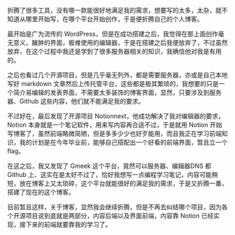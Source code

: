 折腾了很多工具，没有哪一款能很好地满足我的需求，想要写的太多，太杂，就不知道从哪里开始写，在哪个平台开始创作，于是便折腾自己的个人博客。

最开始是广为流传的 WordPress，但是在成功搭建之后，我觉得在那上面创作毫无意义，臃肿的界面，极难使用的编辑器，于是在搭建之后我便放弃了，不过虽然放弃，在这个过程中我还是学到了很多服务器相关的知识，我确信他对我是有用的。

之后也看过几个开源项目，但是几乎毫无列外，都是需要服务器，亦或是自己本地写好 markdown 文章然后上传托管平台，这些都是极其繁琐的，我想要的只是一个简介易编辑的发表界面，不需要太多装饰的博客界面，显然，只要涉及到服务器、Github 这些内容，他们就不能满足我的要求。

不过好在，最后发现了开源项目 Notionnext，他成功解决了我对编辑器的要求，Notion 本身就是一个笔记软件，用来写内容再合适不过，于是就用 Notion 开始写博客了，虽然前端略微简陋，但是多多少少也好歹能用，而且我正在学习前端知识，我的计划是在今年毕业前，能够自己搭配出一个好看的前端界面，暂且立一个 flag。

在这之后，我又发现了 Gmeek 这个平台，竟然可以服务器、编辑器DNS 都 Github 上、这实在是太好不过了，恰好我想写一点编程学习笔记，内容可能稍短，放在博客上又太琐碎，这个平台就能很好的满足我的需求，于是又折腾一番，搭建了现在的这个博客。

目前暂且这样，关于博客，显然我会继续折腾，但是不再去纠结哪个项目，因为各个开源项目说到底就是两部分，内容后端以及界面前端，内容靠 Notion 已经实现，接下来的前端就要靠我的学习了。